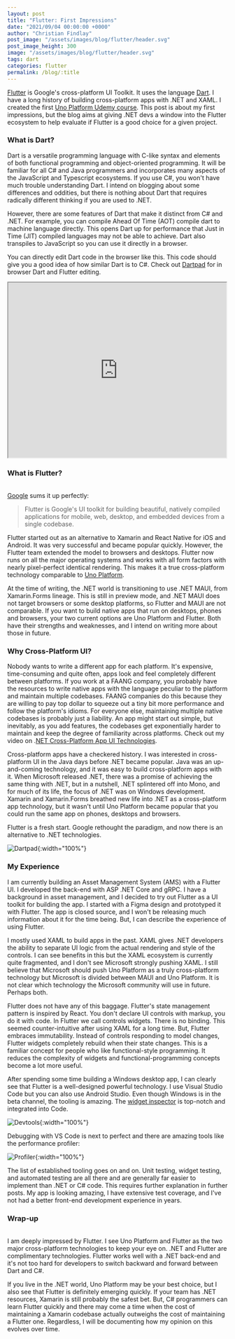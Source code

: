 ```yaml
---
layout: post
title: "Flutter: First Impressions"
date: "2021/09/04 00:00:00 +0000"
author: "Christian Findlay"
post_image: "/assets/images/blog/flutter/header.svg"
post_image_height: 300
image: "/assets/images/blog/flutter/header.svg"
tags: dart
categories: flutter
permalink: /blog/:title
---
```


[Flutter](https://flutter.dev/) is Google's cross-platform UI Toolkit. It uses the language [Dart](https://dart.dev/). I have a long history of building cross-platform apps with .NET and XAML. I created the first [Uno Platform Udemy course](https://www.udemy.com/course/introduction-to-uno-platform/?referralCode=C9FE308096EADFB5B661). This post is about my first impressions, but the blog aims at giving .NET devs a window into the Flutter ecosystem to help evaluate if Flutter is a good choice for a given project.

### What is Dart?

Dart is a versatile programming language with C-like syntax and elements of both functional programming and object-oriented programming. It will be familiar for all C# and Java programmers and incorporates many aspects of the JavaScript and Typescript ecosystems. If you use C#, you won't have much trouble understanding Dart. I intend on blogging about some differences and oddities, but there is nothing about Dart that requires radically different thinking if you are used to .NET.

However, there are some features of Dart that make it distinct from C# and .NET. For example, you can compile Ahead Of Time (AOT) compile dart to machine language directly. This opens Dart up for performance that Just in Time (JIT) compiled languages may not be able to achieve. Dart also transpiles to JavaScript so you can use it directly in a browser.

You can directly edit Dart code in the browser like this. This code should give you a good idea of how similar Dart is to C#. Check out [Dartpad](https://dartpad.dev) for in browser Dart and Flutter editing.

<iframe style="width:99%;height:400px;" src="https://dartpad.dev/embed-inline.html?id=df8e2d154e5562f38441cd5aa0b39222&split=70&mode=dart"></iframe>

### What is Flutter?

‍  
[Google](https://dart.dev/) sums it up perfectly:

> Flutter is Google's UI toolkit for building beautiful, natively compiled applications for mobile, web, desktop, and embedded devices from a single codebase.

Flutter started out as an alternative to Xamarin and React Native for iOS and Android. It was very successful and became popular quickly. However, the Flutter team extended the model to browsers and desktops. Flutter now runs on all the major operating systems and works with all form factors with nearly pixel-perfect identical rendering. This makes it a true cross-platform technology comparable to [Uno Platform](https://platform.uno/).

At the time of writing, the .NET world is transitioning to use .NET MAUI, from Xamarin.Forms lineage. This is still in preview mode, and .NET MAUI does not target browsers or some desktop platforms, so Flutter and MAUI are not comparable. If you want to build native apps that run on desktops, phones and browsers, your two current options are Uno Platform and Flutter. Both have their strengths and weaknesses, and I intend on writing more about those in future.

### Why Cross-Platform UI?

Nobody wants to write a different app for each platform. It's expensive, time-consuming and quite often, apps look and feel completely different between platforms. If you work at a FAANG company, you probably have the resources to write native apps with the language peculiar to the platform and maintain multiple codebases. FAANG companies do this because they are willing to pay top dollar to squeeze out a tiny bit more performance and follow the platform's idioms. For everyone else, maintaining multiple native codebases is probably just a liability. An app might start out simple, but inevitably, as you add features, the codebases get exponentially harder to maintain and keep the degree of familiarity across platforms. Check out my video on .[NET Cross-Platform App UI Technologies](https://youtu.be/hzbS0lcQXRk).

Cross-platform apps have a checkered history. I was interested in cross-platform UI in the Java days before .NET became popular. Java was an up-and-coming technology, and it was easy to build cross-platform apps with it. When Microsoft released .NET, there was a promise of achieving the same thing with .NET, but in a nutshell, .NET splintered off into Mono, and for much of its life, the focus of .NET was on Windows development. Xamarin and Xamarin.Forms breathed new life into .NET as a cross-platform app technology, but it wasn't until Uno Platform became popular that you could run the same app on phones, desktops and browsers.

Flutter is a fresh start. Google rethought the paradigm, and now there is an alternative to .NET technologies.

‍![Dartpad](/assets/images/firstimpressions/dartpad.png){:width="100%"}

### My Experience

I am currently building an Asset Management System (AMS) with a Flutter UI. I developed the back-end with ASP .NET Core and gRPC. I have a background in asset management, and I decided to try out Flutter as a UI toolkit for building the app. I started with a Figma design and prototyped it with Flutter. The app is closed source, and I won't be releasing much information about it for the time being. But, I can describe the experience of using Flutter.

I mostly used XAML to build apps in the past. XAML gives .NET developers the ability to separate UI logic from the actual rendering and style of the controls. I can see benefits in this but the XAML ecosystem is currently quite fragmented, and I don't see Microsoft strongly pushing XAML. I still believe that Microsoft should push Uno Platform as a truly cross-platform technology but Microsoft is divided between MAUI and Uno Platform. It is not clear which technology the Microsoft community will use in future. Perhaps both.

Flutter does not have any of this baggage. Flutter's state management pattern is inspired by React. You don't declare UI controls with markup, you do it with code. In Flutter we call controls widgets. There is no binding. This seemed counter-intuitive after using XAML for a long time. But, Flutter embraces immutability. Instead of controls responding to model changes, Flutter widgets completely rebuild when their state changes. This is a familiar concept for people who like functional-style programming. It reduces the complexity of widgets and functional-programming concepts become a lot more useful.

After spending some time building a Windows desktop app, I can clearly see that Flutter is a well-designed powerful technology. I use Visual Studio Code but you can also use Android Studio. Even though Windows is in the beta channel, the tooling is amazing. The [widget inspector](https://flutter.dev/docs/development/tools/devtools/inspector) is top-notch and integrated into Code.

‍![Devtools](/assets/images/firstimpressions/devtools.png){:width="100%"}

Debugging with VS Code is next to perfect and there are amazing tools like the performance profiler:

‍![Profiler](/assets/images/firstimpressions/profiler.png){:width="100%"}


The list of established tooling goes on and on. Unit testing, widget testing, and automated testing are all there and are generally far easier to implement than .NET or C# code. This requires further explanation in further posts. My app is looking amazing, I have extensive test coverage, and I've not had a better front-end development experience in years.

### Wrap-up

‍  
I am deeply impressed by Flutter. I see Uno Platform and Flutter as the two major cross-platform technologies to keep your eye on. .NET and Flutter are complimentary technologies. Flutter works well with a .NET back-end and it's not too hard for developers to switch backward and forward between Dart and C#.

If you live in the .NET world, Uno Platform may be your best choice, but I also see that Flutter is definitely emerging quickly. If your team has .NET resources, Xamarin is still probably the safest bet. But, C# programmers can learn Flutter quickly and there may come a time when the cost of maintaining a Xamarin codebase actually outweighs the cost of maintaining a Flutter one. Regardless, I will be documenting how my opinion on this evolves over time.